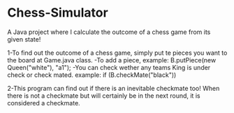 # Chess-Simulator
A Java project where I calculate the outcome of a chess game from its given state!


1-To find out the outcome of a chess game, simply put te pieces you want to the board at Game.java class.
  -To add a piece, example: B.putPiece(new Queen("white"), "a1"); 
  -You can check wether any teams King is under check or check mated. example: if (B.checkMate("black"))
           
2-This program can find out if there is an inevitable checkmate too! When there is not a checkmate but will certainly be in the next round, it is considered a checkmate.
